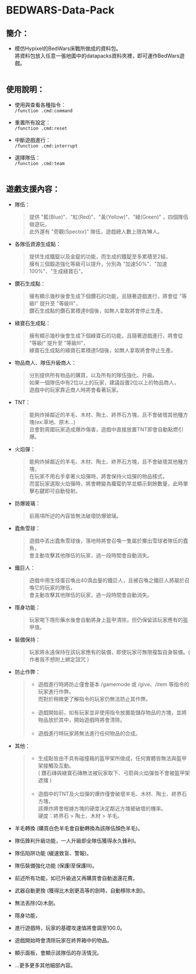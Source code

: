# BEDWARS-Data-Pack
## <b>簡介</b>：
- 模仿Hypixel的BedWars床戰所做成的資料包。<br>
  將資料包放入任意一張地圖中的datapacks資料夾裡，即可運作BedWars遊戲。<br><br>

## <b>使用說明</b>：
- 使用與查看各種指令：<br>
`/function .cmd:command`<br>

- 重置所有設定：<br>
`/function .cmd:reset`<br>

- 中斷遊戲進行：<br>
`/function .cmd:interrupt`<br>

- 選擇隊伍：<br>
`/function .cmd:team`<br><br>

## <b>遊戲支援內容</b>：
- 隊伍：<br>
  > 提供 "藍(Blue)"、"紅(Red)"、"黃(Yellow)"、"綠(Green)" ，四個隊伍做遊玩，<br>
    此外還有 "旁觀(Spector)" 隊伍，遊戲總人數上限為<b>16</b>人。<br>

- 各隊伍資源生成點：
  > 提供生成鐵錠以及金錠的功能，而生成的鐵錠至多累積至2組，<br>
    擁有三個鍛造強化等級可以提升，分別為 "加速50%"、"加速100%"、"生成綠寶石"。<br>

- 鑽石生成點：
  > 擁有顯示幾秒後會生成下個鑽石的功能，且隨著遊戲進行，將會從 "等級I" 提升至 "等級III"，<br>
    鑽石生成點的鑽石累積達8個後，如無人拿取將會停止生產。<br>

- 綠寶石生成點：
  > 擁有顯示幾秒後會生成下個綠寶石的功能，且隨著遊戲進行，將會從 "等級I" 提升至 "等級III"，<br>
    綠寶石生成點的綠寶石累積達5個後，如無人拿取將會停止生產。<br>

- 物品商人、隊伍升級商人：
  > 分別提供所有物品的購買，以及所有的隊伍強化、升級。<br>
    如果一個隊伍中有2位以上的玩家，建議設置2位以上的物品商人，<br>
    遊戲中的玩家靠近商人時將會看著玩家。<br>

- TNT：
  > 能夠炸掉鄰近的羊毛、木材、陶土、終界石方塊，且不會破壞其他種方塊(ex:草地、原木...)<br>
    且會對周圍玩家造成爆炸傷害，遊戲中直接放置TNT即會自動點燃引爆。<br>

- 火焰彈：
  > 能夠炸掉鄰近的羊毛、木材、陶土、終界石方塊，且不會破壞其他種方塊，<br>
    在玩家不用右手拿著火焰彈時，將會保持火焰彈的物品樣式，<br>
    而當玩家選取火焰彈時，將會轉變為蘿蔔釣竿並顯示剩餘數量，此時單擊右鍵即可自動發射。<br>

- 防爆玻璃：
  > 前兩項所述的內容皆無法破壞防爆玻璃。<br>

- 蠹魚雪球：
  > 遊戲中丟出蠹魚雪球後，落地時將會召喚一隻屬於擲出雪球者隊伍的蠹魚，<br>
    會主動攻擊其他隊伍的玩家，過一段時間會自動消失。<br>

- 鐵巨人：
  > 遊戲中用生怪蛋召喚出40滴血量的鐵巨人，且被召喚之鐵巨人將屬於召喚它的玩家的隊伍，<br>
    會主動攻擊其他隊伍的玩家，過一段時間會自動消失。<br>

- 隱身功能：
  > 玩家喝下隱形藥水後會自動將身上盔甲清除，但仍保留該玩家應有的盔甲值。<br>

- 裝備保持：
  > 玩家將永遠保持在該玩家應有的裝備，即使玩家可無限複製自身裝備。( 作者我不想附上綁定詛咒 )<br>

- 防止作弊：
  > - 遊戲進行時將防止僅會基本 /gamemode 或 /give、/item 等指令的玩家進行作弊。<br>
      而對於稍微更了解指令的玩家仍無法防止其作弊。<br><br>
  > - 遊戲開始前，如有玩家並非使用指令放置能儲存物品的方塊，並將物品放於其中，開始遊戲時將會清除。<br><br>
  > - 遊戲進行時玩家將無法進行任何物品的合成。<br>

- 其他：
  > - 生成點皆由不具有碰撞箱的盔甲架所做成，任何實體皆無法與盔甲架接觸及互動。<br>
      ( 鑽石磚與綠寶石磚無法被玩家取下、弓箭與火焰彈皆不會被盔甲架遮擋 )<br><br>
  > - 遊戲中的TNT及火焰彈的爆炸僅會破壞羊毛、木材、陶土、終界石方塊，<br>
      該爆炸將會根據方塊的硬度決定鄰近方塊被破壞的機率。<br>
      硬度：終界石 > 陶土、木材 > 羊毛。<br>


- 羊毛轉換 (購買白色羊毛會自動轉換為該隊伍顏色羊毛)。<br>

- 隊伍鋒利升級功能，一人升級即全隊伍獲得永久鋒利I。<br>

- 隊伍陷阱功能 (緩速致盲、警報)。<br>

- 隊伍裝備強化功能 (保護I至保護III)。<br>

- 前述所有功能，如已升級過又再購買會自動退還花費。

- 武器自動更換 (獲得比木劍更高等的劍時，自動移除木劍)。<br>

- 無法丟除(Q)木劍。<br>

- 隱身功能，<br>

- 進行遊戲時，玩家的基礎攻速值將會調至100.0。<br>

- 遊戲開始時會清除玩家在終界箱中的物品。<br>

- 顯示面板，會顯示該隊伍的存活情況。<br>

- ...更多更多其他細部內容。<br><br>
